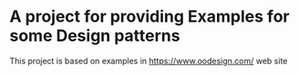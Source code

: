 # A project for providing Examples for some Design patterns
This project is based on examples in https://www.oodesign.com/ web site
